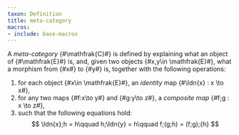 ```yaml
---
taxon: Definition
title: meta-category
macros:
- include: base-macros
---
```


A *meta-category* {#\mathfrak{C}#} is defined by explaining what
an object of {#\mathfrak{E}#} is, and, given two objects {#x,y\in \mathfrak{E}#},
what a morphism from {#x#} to {#y#} is, together with the following operations:

1. for each object {#x\in \mathfrak{E}#}, an *identity* map {#\Idn{x} : x \to x#},
2. for any two maps {#f:x\to y#} and {#g:y\to z#}, a *composite map* {#f;g : x \to z#},
3. such that the following equations hold:
$$
  \Idn{x};h = h\qquad
  h;\Idn{y} = h\qquad
  f;(g;h) = (f;g);{h}
$$
